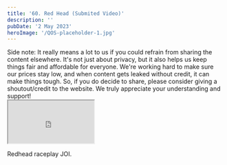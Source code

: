 ```yaml
---
title: '60. Red Head (Submited Video)'
description: ''
pubDate: '2 May 2023'
heroImage: '/QOS-placeholder-1.jpg'
---
```

<div class="video_paragraph_header"> Side note: It really means a lot to us if you could refrain from sharing the content elsewhere. It's not just about privacy, but it also helps us keep things fair and affordable for everyone. We're working hard to make sure our prices stay low, and when content gets leaked without credit, it can make things tough. So, if you do decide to share, please consider giving a shoutout/credit to the website. We truly appreciate your understanding and support!</div>

<iframe src="https://drive.google.com/file/d/1pU4RCoiX50GlF_20vy_nVdS3AprCJ9p6/preview" width="200" height="100" allow="autoplay" allowfullscreen="allowfullscreen"></iframe>

Redhead  raceplay JOI.
<br>
<br>
<!---<a class="read_more" href="https://drive.google.com/file/d/1pU4RCoiX50GlF_20vy_nVdS3AprCJ9p6/view?usp=sharing">Download</a>--->